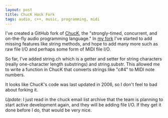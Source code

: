 ```yaml
---
layout: post
title: ChucK Hack Fork
tags: audio, c++, music, programming, midi
---
```


I've created a GitHub fork of [ChucK](http://chuck.cs.princeton.edu/), the
"strongly-timed, concurrent, and on-the-fly audio programming language." In
[my fork](https://github.com/jimm/chuck) I've started to add missing features
like string methods, and hope to add many more such as raw file I/O and
perhaps some form of MIDI file I/O.

So far, I've added string.ch which is a getter and setter for string
characters (really one-character length substrings) and string.substr. This
allowed me to write a function in ChucK that converts strings like "c#4" to
MIDI note numbers.

It looks like ChucK's code was last updated in 2006, so I don't feel to bad
about forking it.

_Update_: I just read in the chuck email list archive that the team is
planning to start active development again, and they will be adding file
I/O. If they get it done before I do, that would be very nice.
